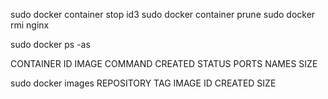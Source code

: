 sudo docker container stop id3
sudo docker container prune
sudo docker rmi nginx

sudo docker ps -as

CONTAINER ID   IMAGE     COMMAND   CREATED   STATUS    PORTS     NAMES     SIZE


sudo docker images
REPOSITORY   TAG       IMAGE ID   CREATED   SIZE

